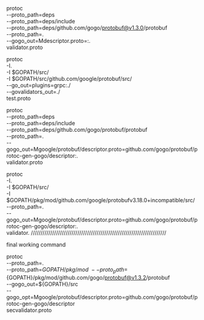 protoc \
--proto_path=deps \
--proto_path=deps/include \
--proto_path=deps/github.com/gogo/protobuf@v1.3.0/protobuf \
--proto_path=. \
--gogo_out=Mdescriptor.proto=:. \
validator.proto


protoc \
-I. \
-I $GOPATH/src/ \
-I $GOPATH/src/github.com/google/protobuf/src/ \
--go_out=plugins=grpc:./ \
--govalidators_out=./ \
test.proto


protoc \
--proto_path=deps \
--proto_path=deps/include \
--proto_path=deps/github.com/gogo/protobuf/protobuf \
--proto_path=. \
--gogo_out=Mgoogle/protobuf/descriptor.proto=github.com/gogo/protobuf/protoc-gen-gogo/descriptor:. \
validator.proto


protoc \
-I. \
-I $GOPATH/src/ \
-I $GOPATH/pkg/mod/github.com/google/protobufv3.18.0+incompatible/src/ \
--proto_path=. \
--gogo_out=Mgoogle/protobuf/descriptor.proto=github.com/gogo/protobuf/protoc-gen-gogo/descriptor:. \
validator.
//////////////////////////////////////////////////////////////////////

final working command 

protoc \
--proto_path=. \
--proto_path=${GOPATH}/pkg/mod \
--proto_path=${GOPATH}/pkg/mod/github.com/gogo/protobuf@v1.3.2/protobuf \
--gogo_out=${GOPATH}/src \
--gogo_opt=Mgoogle/protobuf/descriptor.proto=github.com/gogo/protobuf/protoc-gen-gogo/descriptor \
secvalidator.proto 